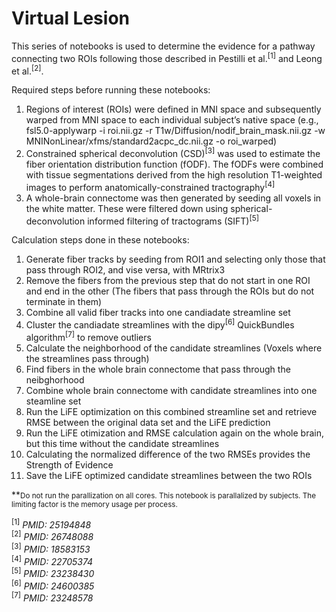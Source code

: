 # Virtual Lesion
This series of notebooks is used to determine the evidence for a pathway connecting two ROIs following those described in Pestilli et al.<sup>[1]</sup> and Leong et al.<sup>[2]</sup>.

Required steps before running these notebooks:

<ol>
    <li>Regions of interest (ROIs) were defined in MNI space and subsequently warped from MNI space to each individual subject’s native space (e.g., fsl5.0-applywarp -i roi.nii.gz  -r T1w/Diffusion/nodif_brain_mask.nii.gz -w MNINonLinear/xfms/standard2acpc_dc.nii.gz -o roi_warped)</li>
    <li>Constrained spherical deconvolution (CSD)<sup>[3]</sup> was used to estimate the fiber orientation distribution function (fODF). The fODFs were combined with tissue segmentations derived from the high resolution T1-weighted images to perform anatomically-constrained tractography<sup>[4]</sup></li>
    <li>A whole-brain connectome was then generated by seeding all voxels in the white matter. These were filtered down using spherical-deconvolution informed filtering of tractograms (SIFT)<sup>[5]</sup> </li>
</ol>

Calculation steps done in these notebooks:

<ol>
    <li>Generate fiber tracks by seeding from ROI1 and selecting only those that pass through ROI2, and vise versa, with MRtrix3</li>
    <li>Remove the fibers from the previous step that do not start in one ROI and end in the other (The fibers that pass through the ROIs but do not terminate in them)</li>
    <li>Combine all valid fiber tracks into one candiadate streamline set</li>
    <li>Cluster the candiadate streamlines with the dipy<sup>[6]</sup> QuickBundles algorithm<sup>[7]</sup> to remove outliers</li>
    <li>Calculate the neighborhood of the candidate streamlines (Voxels where the streamlines pass through)</li>
    <li>Find fibers in the whole brain connectome that pass through the neibghorhood</li>
    <li>Combine whole brain connectome with candidate streamlines into one steamline set</li>
    <li>Run the LiFE optimization on this combined streamline set and retrieve RMSE between the original data set and the LiFE prediction</li>
    <li>Run the LiFE otimization and RMSE calculation again on the whole brain, but this time without the candidate streamlines</li>
    <li>Calculating the normalized difference of the two RMSEs provides the Strength of Evidence</li>
    <li>Save the LiFE optimized candidate streamlines between the two ROIs</li>
</ol>

**<small>Do not run the parallization on all cores. This notebook is parallalized by subjects. The limiting factor is the memory usage per process.</small>

<sup>[1]</sup> <i>PMID: 25194848</i> <br/>
<sup>[2]</sup> <i>PMID: 26748088</i> <br/>
<sup>[3]</sup> <i>PMID: 18583153</i> <br/>
<sup>[4]</sup> <i>PMID: 22705374</i> <br/>
<sup>[5]</sup> <i>PMID: 23238430</i> <br/>
<sup>[6]</sup> <i>PMID: 24600385</i> <br/>
<sup>[7]</sup> <i>PMID: 23248578</i> <br/>
